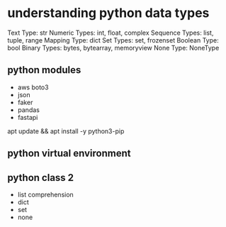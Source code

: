 # understanding python data types 

Text Type:	str
Numeric Types:	int, float, complex
Sequence Types:	list, tuple, range
Mapping Type:	dict
Set Types:	set, frozenset
Boolean Type:	bool
Binary Types:	bytes, bytearray, memoryview
None Type:	NoneType


## python modules
- aws boto3
- json 
- faker
- pandas
- fastapi

apt update && apt install -y python3-pip

## python virtual environment


## python class 2

- list comprehension
- dict 
- set
- none
